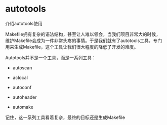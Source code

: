 autotools
=========

介绍autotools使用

Makefile拥有复杂的语法结构，甚至让人难以领会，当我们项目非常大的时候，维护Makefile会成为一件非常头疼的事情。于是我们就有了autotools工具，专门用来生成Makefile，这个工具让我们很大程度的降低了开发的难度。

Autotools并不是一个工具，而是一系列工具：

* autoscan
 
* aclocal
 
* autoconf
 
* autoheader
 
* automake

记住，这一系列工具看着复杂，最终的目标还是生成Makefile

